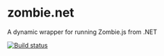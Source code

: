 # zombie.net
A dynamic wrapper for running Zombie.js from .NET

[![Build status](https://ci.appveyor.com/api/projects/status/ba0wcbvar1vo5voy?svg=true)](https://ci.appveyor.com/project/ColinOrr/zombie-net)
